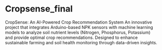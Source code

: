 # Cropsense_final
CropSense: An AI-Powered Crop Recommendation System An innovative project that integrates Arduino-based NPK sensors with machine learning models to analyze soil nutrient levels (Nitrogen, Phosphorus, Potassium) and provide optimal crop recommendations. Designed to enhance sustainable farming and soil health monitoring through data-driven insights.
